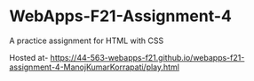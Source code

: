 # WebApps-F21-Assignment-4
A practice assignment for HTML with CSS

Hosted at- <https://44-563-webapps-f21.github.io/webapps-f21-assignment-4-ManojKumarKorrapati/play.html>
